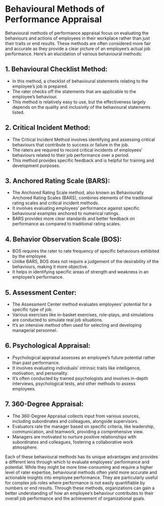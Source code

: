 # Behavioural Methods of Performance Appraisal

Behavioural methods of performance appraisal focus on evaluating the behaviours and actions of employees in their workplace rather than just their traits or end results. These methods are often considered more fair and accurate as they provide a clear picture of an employee’s actual job performance. Here’s an elucidation of various behavioural methods:

## 1. **Behavioural Checklist Method:**
   - In this method, a checklist of behavioural statements relating to the employee’s job is prepared.
   - The rater checks off the statements that are applicable to the employee’s behaviour.
   - This method is relatively easy to use, but the effectiveness largely depends on the quality and inclusivity of the behavioural statements listed.

## 2. **Critical Incident Method:**
   - The Critical Incident Method involves identifying and assessing critical behaviours that contribute to success or failure in the job.
   - The raters are required to record critical incidents of employees’ behaviours related to their job performance over a period.
   - This method provides specific feedback and is helpful for training and development purposes.

## 3. **Anchored Rating Scale (BARS):**
   - The Anchored Rating Scale method, also known as Behaviourally Anchored Rating Scales (BARS), combines elements of the traditional rating scales and critical incident methods.
   - It involves evaluating employees’ performance against specific behavioural examples anchored to numerical ratings.
   - BARS provides more clear standards and better feedback on performance as compared to traditional rating scales.

## 4. **Behavior Observation Scale (BOS):**
   - BOS requires the rater to rate frequency of specific behaviours exhibited by the employee.
   - Unlike BARS, BOS does not require a judgement of the desirability of the behaviours, making it more objective.
   - It helps in identifying specific areas of strength and weakness in an employee’s performance.

## 5. **Assessment Center:**
   - The Assessment Center method evaluates employees’ potential for a specific type of job.
   - Various exercises like in-basket exercises, role-plays, and simulations are conducted to simulate real job situations.
   - It’s an intensive method often used for selecting and developing managerial personnel.

## 6. **Psychological Appraisal:**
   - Psychological appraisal assesses an employee’s future potential rather than past performance.
   - It involves evaluating individuals’ intrinsic traits like intelligence, motivation, and personality.
   - It’s often conducted by trained psychologists and involves in-depth interviews, psychological tests, and other methods to assess employees.

## 7. 360-Degree Appraisal:
   - The 360-Degree Appraisal collects input from various sources, including subordinates and colleagues, alongside supervisors.
   - Evaluators rate the manager based on specific criteria, like leadership, communication, and teamwork, providing a comprehensive view.
   - Managers are motivated to nurture positive relationships with subordinates and colleagues, fostering a collaborative work atmosphere. 

Each of these behavioural methods has its unique advantages and provides a different lens through which to evaluate employees’ performance and potential. While they might be more time-consuming and require a higher level of rater expertise, behavioural methods often yield more accurate and actionable insights into employee performance. They are particularly useful for complex job roles where performance is not easily quantifiable by numbers or end results. Through these methods, organizations can gain a better understanding of how an employee’s behaviour contributes to their overall job performance and the achievement of organizational goals.